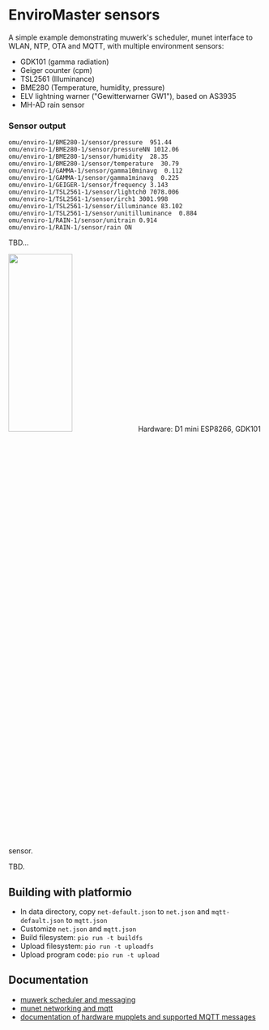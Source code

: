 EnviroMaster sensors
====================

A simple example demonstrating muwerk's scheduler, munet interface to WLAN, NTP, OTA and MQTT, with multiple environment sensors:

* GDK101 (gamma radiation)
* Geiger counter (cpm)
* TSL2561 (Illuminance)
* BME280 (Temperature, humidity, pressure)
* ELV lightning warner ("Gewitterwarner GW1"), based on AS3935
* MH-AD rain sensor

### Sensor output

```
omu/enviro-1/BME280-1/sensor/pressure  951.44
omu/enviro-1/BME280-1/sensor/pressureNN 1012.06
omu/enviro-1/BME280-1/sensor/humidity  28.35
omu/enviro-1/BME280-1/sensor/temperature  30.79
omu/enviro-1/GAMMA-1/sensor/gamma10minavg  0.112
omu/enviro-1/GAMMA-1/sensor/gamma1minavg  0.225
omu/enviro-1/GEIGER-1/sensor/frequency 3.143
omu/enviro-1/TSL2561-1/sensor/lightch0 7078.006
omu/enviro-1/TSL2561-1/sensor/irch1 3001.998
omu/enviro-1/TSL2561-1/sensor/illuminance 83.102
omu/enviro-1/TSL2561-1/sensor/unitilluminance  0.884
omu/enviro-1/RAIN-1/sensor/unitrain 0.914
omu/enviro-1/RAIN-1/sensor/rain ON
```

TBD...

<img src="https://github.com/muwerk/mupplet-sensor/blob/master/extras/gamma.png" width="50%" height="30%">
Hardware: D1 mini ESP8266, GDK101 sensor.

TBD.

## Building with platformio

* In data directory, copy `net-default.json` to `net.json` and `mqtt-default.json` to `mqtt.json`
* Customize `net.json` and `mqtt.json`
* Build filesystem: `pio run -t buildfs`
* Upload filesystem: `pio run -t uploadfs`
* Upload program code: `pio run -t upload`

## Documentation

* [muwerk scheduler and messaging](https://github.com/muwerk/muwerk)
* [munet networking and mqtt](https://github.com/muwerk/munet)
* [documentation of hardware mupplets and supported MQTT messages](https://github.com/muwerk/mupplet-core)

